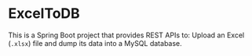 # ExcelToDB
This is a Spring Boot project that provides REST APIs to:  Upload an Excel (`.xlsx`) file and dump its data into a MySQL database.
